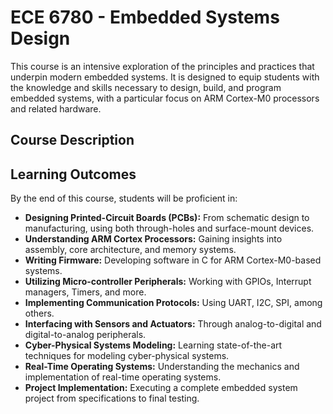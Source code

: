 # ECE 6780 - Embedded Systems Design

This course is an intensive exploration of the principles and practices that underpin modern embedded systems. It is designed to equip students with the knowledge and skills necessary to design, build, and program embedded systems, with a particular focus on ARM Cortex-M0 processors and related hardware.

## Course Description


## Learning Outcomes

By the end of this course, students will be proficient in:

- **Designing Printed-Circuit Boards (PCBs):** From schematic design to manufacturing, using both through-holes and surface-mount devices.
- **Understanding ARM Cortex Processors:** Gaining insights into assembly, core architecture, and memory systems.
- **Writing Firmware:** Developing software in C for ARM Cortex-M0-based systems.
- **Utilizing Micro-controller Peripherals:** Working with GPIOs, Interrupt managers, Timers, and more.
- **Implementing Communication Protocols:** Using UART, I2C, SPI, among others.
- **Interfacing with Sensors and Actuators:** Through analog-to-digital and digital-to-analog peripherals.
- **Cyber-Physical Systems Modeling:** Learning state-of-the-art techniques for modeling cyber-physical systems.
- **Real-Time Operating Systems:** Understanding the mechanics and implementation of real-time operating systems.
- **Project Implementation:** Executing a complete embedded system project from specifications to final testing.
